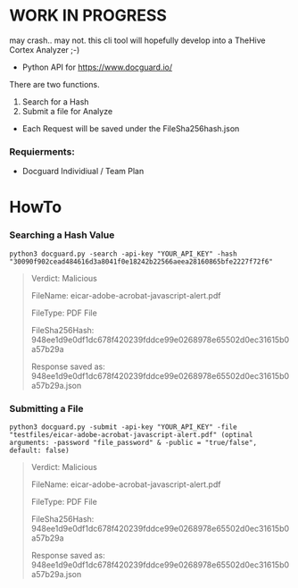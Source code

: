 # WORK IN PROGRESS
 may crash.. may not. this cli tool will hopefully develop into a TheHive Cortex Analyzer ;-)

* Python API for <https://www.docguard.io/>

There are two functions.

1. Search for a Hash
2. Submit a file for Analyze
- Each Request will be saved under the FileSha256hash.json

### Requierments:
- Docguard Individiual / Team Plan

# HowTo

### Searching a Hash Value

`python3 docguard.py -search -api-key "YOUR_API_KEY" -hash "30090f902cead484616d3a8041f0e18242b22566aeea28160865bfe2227f72f6"`


> Verdict: Malicious 
>
> FileName: eicar-adobe-acrobat-javascript-alert.pdf
>
> FileType: PDF File
>
> FileSha256Hash: 948ee1d9e0df1dc678f420239fddce99e0268978e65502d0ec31615b0a57b29a
>
> Response saved as: 948ee1d9e0df1dc678f420239fddce99e0268978e65502d0ec31615b0a57b29a.json

### Submitting a File

`python3 docguard.py -submit -api-key "YOUR_API_KEY" -file "testfiles/eicar-adobe-acrobat-javascript-alert.pdf" (optinal arguments: -password "file_password" & -public = "true/false", default: false)`


> Verdict: Malicious 
>
> FileName: eicar-adobe-acrobat-javascript-alert.pdf
>
> FileType: PDF File
>
> FileSha256Hash: 948ee1d9e0df1dc678f420239fddce99e0268978e65502d0ec31615b0a57b29a
>
> Response saved as: 948ee1d9e0df1dc678f420239fddce99e0268978e65502d0ec31615b0a57b29a.json


